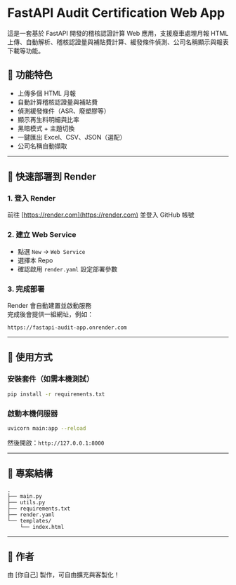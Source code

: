 
# FastAPI Audit Certification Web App

這是一套基於 FastAPI 開發的稽核認證計算 Web 應用，支援廢車處理月報 HTML 上傳、自動解析、稽核認證量與補貼費計算、緩發條件偵測、公司名稱顯示與報表下載等功能。

## 🔧 功能特色

- 上傳多個 HTML 月報
- 自動計算稽核認證量與補貼費
- 偵測緩發條件（ASR、廢塑膠等）
- 顯示再生料明細與比率
- 黑暗模式 + 主題切換
- 一鍵匯出 Excel、CSV、JSON（選配）
- 公司名稱自動擷取

---

## 🚀 快速部署到 Render

### 1. 登入 Render
前往 [https://render.com](https://render.com) 並登入 GitHub 帳號

### 2. 建立 Web Service
- 點選 `New` → `Web Service`
- 選擇本 Repo
- 確認啟用 `render.yaml` 設定部署參數

### 3. 完成部署
Render 會自動建置並啟動服務  
完成後會提供一組網址，例如：

```
https://fastapi-audit-app.onrender.com
```

---

## 🧾 使用方式

### 安裝套件（如需本機測試）

```bash
pip install -r requirements.txt
```

### 啟動本機伺服器

```bash
uvicorn main:app --reload
```

然後開啟：`http://127.0.0.1:8000`

---

## 📁 專案結構

```
.
├── main.py
├── utils.py
├── requirements.txt
├── render.yaml
└── templates/
    └── index.html
```

---

## 👤 作者
由 [你自己] 製作，可自由擴充與客製化！
